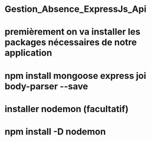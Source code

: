 # Gestion_Absence_ExpressJs_Api

# premièrement on va installer les packages nécessaires de notre application
# npm install mongoose express joi body-parser --save 

# installer nodemon (facultatif)
# npm install -D nodemon